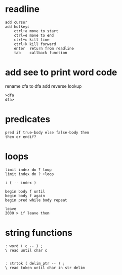 # readline

    add cursor
    add hotkeys
        ctrl+a move to start
        ctrl+e move to end
        ctrl+u kill line
        ctrl+k kill forward
        enter  return from readline
        tab    callback function

# add see to print word code

rename cfa to dfa
add reverse lookup

    >dfa
    dfa>


# predicates

    pred if true-body else false-body then
    then or endif?


# loops
    limit index do ? loop
    limit index do ? +loop

    i ( -- index )

    begin body f until
    begin body f again
    begin pred while body repeat

    leave
    2000 > if leave then



# string functions
    : word ( c -- ) ;
    \ read until char c


    : strtok ( delim_ptr -- ) ;
    \ read token until char in str delim

